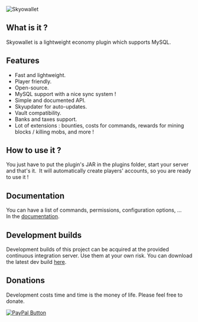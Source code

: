 ![Skyowallet](https://media-elerium.cursecdn.com/attachments/211/962/skyowallet.png)

## What is it ?
Skyowallet is a lightweight economy plugin which supports MySQL.

## Features
* Fast and lightweight.
* Player friendly.
* Open-source.
* MySQL support with a nice sync system !
* Simple and documented API.
* Skyupdater for auto-updates.
* Vault compatibility.
* Banks and taxes support.
* Lot of extensions : bounties, costs for commands, rewards for mining blocks / killing mobs, and more !

## How to use it ?
You just have to put the plugin's JAR in the plugins folder, start your server and that's it. 
It will automatically create players' accounts, so you are ready to use it !

## Documentation
You can have a list of commands, permissions, configuration options, ... In the [documentation](https://dev.bukkit.org/projects/skyowallet/pages/documentation).

## Development builds
Development builds of this project can be acquired at the provided continuous integration server. 
Use them at your own risk. 
You can download the latest dev build [here](https://circleci.com/gh/Skyost/Skyowallet).

## Donations
Development costs time and time is the money of life. Please feel free to donate.

[![PayPal Button](https://www.paypal.com/en_US/i/btn/btn_donate_SM.gif)](https://www.paypal.com/cgi-bin/webscr?cmd=_s-xclick&hosted_button_id=XLEBVBMQNTXMY)